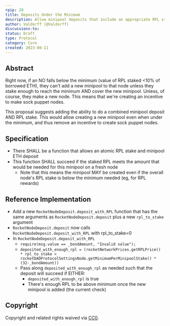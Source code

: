 ```yaml
---
rpip: 28
title: Deposits Under the Minimum
description: Allow minipool deposits that include an appropriate RPL stake, even when under the "minimum" RPL threshold 
author: Valdorff (@Valdorff)
discussions-to: 
status: Draft
type: Protocol
category: Core
created: 2023-08-11
---
```


## Abstract

Right now, if an NO falls below the minimum (value of RPL staked <10% of borrowed ETH), they can't 
add a new minipool to that node unless they stake enough to reach the minimum AND cover the new
minipool. Unless, of course, they make a new node. This means that we're creating an incentive to
make sock puppet nodes.

This proposal suggests adding the ability to do a combined minipool deposit AND RPL stake. This
would allow creating a new minipool even when under the minimum, and thus remove an incentive to
create sock puppet nodes.

## Specification

- There SHALL be a function that allows an atomic RPL stake and minipool ETH deposit
- This function SHALL succeed if the staked RPL meets the amount that would be needed for this
  minipool on a fresh node
  - Note that this means the minipool MAY be created even if the overall node's RPL stake is below
    the minimum needed (eg, for RPL rewards) 

## Reference Implementation

- Add a new `RocketNodeDeposit.deposit_with_RPL` function that has the same arguments as
  `RocketNodeDeposit.deposit` plus a new `rpl_to_stake` argument 
- `RocketNodeDeposit.deposit` now calls `RocketNodeDeposit.deposit_with_RPL` with rpl_to_stake=0
- In `RocketNodeDeposit.deposit_with_RPL`
  - `require(msg.value == _bondAmount, "Invalid value");`
  - `deposited_with_enough_rpl = (rocketNetworkPrices.getRPLPrice() * rpl_to_stake > rocketDAOProtocolSettingsNode.getMinimumPerMinipoolStake() * (32-_bondAmount))`
  - Pass along `deposited_with_enough_rpl` as needed such that the deposit will succeed if EITHER:
    - `deposited_with_enough_rpl` is true
    - There's enough RPL to be above minimum once the new minipool is added (the current check)

## Copyright

Copyright and related rights waived via [CC0](https://creativecommons.org/publicdomain/zero/1.0/).
